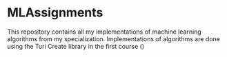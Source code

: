 # MLAssignments

This repository contains all my implementations of machine learning algorithms from my specialization. Implementations of algorithms are done using the Turi Create library in the first course ()
